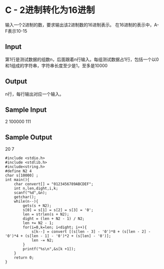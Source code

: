 # C - 2进制转化为16进制 
输入一个2进制的数，要求输出该2进制数的16进制表示。 
在16进制的表示中，A-F表示10-15 
## Input
第1行是测试数据的组数n，后面跟着n行输入。每组测试数据占1行，包括一个以0和1组成的字符串，字符串长度至少是1，至多是10000 
## Output
n行，每行输出对应一个输入。 
## Sample Input
2
100000
111
## Sample Output
20
7
```
#include <stdio.h>
#include <stdlib.h>
#include<string.h>
#define N2 4
char s[10000] ;
int main(){
	char convert[] = "0123456789ABCDEF";
	int n,len,dight,i,k;
	scanf("%d",&n);
	getchar();
	while(n--){
		gets(s + N2);
		s[0] = s[1] = s[2] = s[3] = '0';
		len = strlen(s + N2);
		dight = (len + N2 - 1) / N2;
		len += N2 - 1;
		for(i=0,k=len; i<dight; i++){
			s[k--] = convert [(s[len - 3] - '0')*8 + (s[len - 2] - '0')*4 + (s[len - 1] - '0')*2 + (s[len] - '0')];
			len -= N2;
		}
		printf("%s\n",&s[k +1]);
	} 
	return 0;
} 

```
